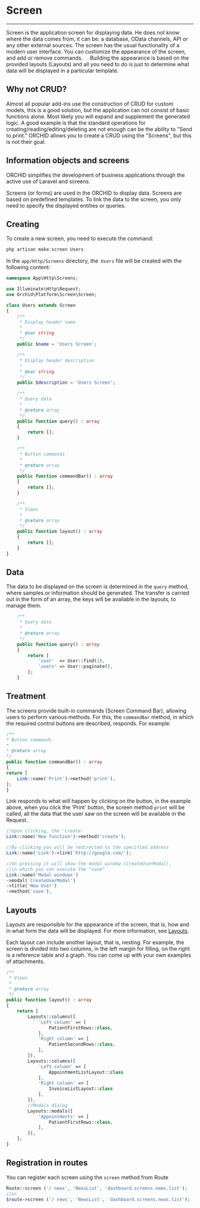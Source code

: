 # Screen
----------

Screen is the application screen for displaying data. He does not know where the data comes from, it can be: a database, OData channels, API or any other external sources. The screen has the usual functionality of a modern user interface. You can customize the appearance of the screen, and add or remove commands.
    Building the appearance is based on the provided layouts (Layouts) and all you need to do is just to determine what data will be displayed in a particular template.



## Why not CRUD?

Almost all popular add-ins use the construction of CRUD for custom models, this is a good solution, but the application can not consist of basic functions alone. Most likely you will expand and supplement the generated logic. A good example is that the standard operations for creating/reading/editing/deleting are not enough can be the ability to "Send to print." ORCHID allows you to create a CRUD using the "Screens", but this is not their goal.


## Information objects and screens

ORCHID simplifies the development of business applications through the active use of Laravel and screens.

Screens (or forms) are used in the ORCHID to display data. Screens are based on predefined templates. To link the data to the screen, you only need to specify the displayed entities or queries.


## Creating

To create a new screen, you need to execute the command:

```php
php artisan make:screen Users
```

In the `app/Http/Screens` directory, the` Users` file will be created with the following content:

```php
namespace App\Http\Screens;

use Illuminate\Http\Request;
use Orchid\Platform\Screen\Screen;

class Users extends Screen
{
    /**
     * Display header name
     *
     * @var string
     */
    public $name = 'Users Screen';

    /**
     * Display header description
     *
     * @var string
     */
    public $description = 'Users Screen';

    /**
     * Query data
     *
     * @return array
     */
    public function query() : array
    {
        return [];
    }

    /**
     * Button commands
     *
     * @return array
     */
    public function commandBar() : array
    {
        return [];
    }

    /**
     * Views
     *
     * @return array
     */
    public function layout() : array
    {
        return [];
    }
}

```

## Data

The data to be displayed on the screen is determined in the `query` method, where samples or information should be generated.
The transfer is carried out in the form of an array, the keys will be available in the layouts, to manage them.

```php
    /**
     * Query data
     *
     * @return array
     */
    public function query() : array
    {
        return [
            'user'  => User::find(1),
            'users' => User::paginate(),
        ];
    }
```


## Treatment

The screens provide built-in commands (Screen Command Bar), allowing users to perform various methods.
For this, the `commandBar` method, in which the required control buttons are described, responds. For example:

```php
/**
* Button commands
*
* @return array
*/
public function commandBar() : array
{
return [
    Link::name('Print')->method('print'),
];
}
```

Link responds to what will happen by clicking on the button, in the example above, when you click the 'Print' button,
the screen method `print` will be called, all the data that the user saw on the screen will be available in the Request.

```php
//Upon clicking, the 'create'
Link::name('New function')->method('create');

//By clicking you will be redirected to the specified address
Link::name('Link')->link('http://google.com/');

//On pressing it will show the modal window (CreateUserModal),
//in which you can execute the "save"
Link::name('Modal windows')
->modal('CreateUserModal')
->title('New User')
->method('save'),
```


## Layouts

Layouts are responsible for the appearance of the screen, that is, how and in what form the data will be displayed.
For more information, see [Layouts](/en/docs/layouts/).

Each layout can include another layout, that is, nesting.
For example, the screen is divided into two columns, in the left margin for filling, on the right is a reference table and a graph.
You can come up with your own examples of attachments.


```php
/**
 * Views
 *
 * @return array
 */
public function layout() : array
{
    return [
        Layouts::columns([
            'Left column' => [
                PatientFirstRows::class,
            ],
            'Right column' => [
                PatientSecondRows::class,
            ],
        ]),
        Layouts::columns([
            'Left column' => [
                AppointmentListLayout::class
            ],
            'Right column' => [
                InvoiceListLayout::class
            ],
        ]),
        //Modals dialog
        Layouts::modals([
            'Appointments' => [
                PatientFirstRows::class,
            ],
        ]),
    ];
}
```

## Registration in routes

You can register each screen using the `screen` method from Route
```php
Route::screen ('/ news', 'NewsList', 'dashboard.screens.news.list');
//or
$route->screen ('/ news', 'NewsList', 'dashboard.screens.news.list');
```
